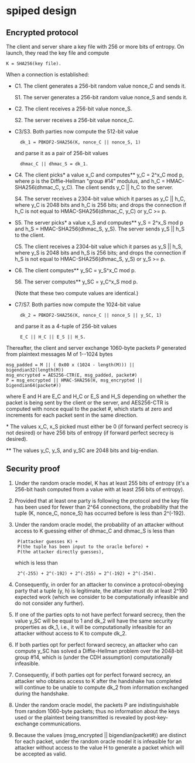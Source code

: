 spiped design
=============

Encrypted protocol
------------------

The client and server share a key file with 256 or more bits of entropy.  On
launch, they read the key file and compute

    K = SHA256(key file).

When a connection is established:

- C1. The client generates a 256-bit random value nonce_C and sends it.

  S1. The server generates a 256-bit random value nonce_S and sends it.

- C2. The client receives a 256-bit value nonce_S.

  S2. The server receives a 256-bit value nonce_C.

- C3/S3. Both parties now compute the 512-bit value

        dk_1 = PBKDF2-SHA256(K, nonce_C || nonce_S, 1)

    and parse it as a pair of 256-bit values

        dhmac_C || dhmac_S = dk_1.

- C4. The client picks* a value x_C and computes** y_C = 2^x_C mod p, where p
    is the Diffie-Hellman "group #14" modulus, and h_C = HMAC-SHA256(dhmac_C,
    y_C).  The client sends y_C || h_C to the server.

    S4. The server receives a 2304-bit value which it parses as y_C || h_C,
    where y_C is 2048 bits and h_C is 256 bits; and drops the connection if
    h_C is not equal to HMAC-SHA256(dhmac_C, y_C) or y_C >= p.

- S5. The server picks\* a value x_S and computes\*\* y_S = 2^x_S mod p and
    h_S = HMAC-SHA256(dhmac_S, y_S).  The server sends y_S || h_S to the
    client.

    C5. The client receives a 2304-bit value which it parses as y_S || h_S,
    where y_S is 2048 bits and h_S is 256 bits; and drops the connection if
    h_S is not equal to HMAC-SHA256(dhmac_S, y_S) or y_S >= p.

- C6. The client computes\*\* y_SC = y_S^x_C mod p.

    S6. The server computes\*\* y_SC = y_C^x_S mod p.

    (Note that these two compute values are identical.)

- C7/S7. Both parties now compute the 1024-bit value

        dk_2 = PBKDF2-SHA256(K, nonce_C || nonce_S || y_SC, 1)

    and parse it as a 4-tuple of 256-bit values

        E_C || H_C || E_S || H_S.

Thereafter, the client and server exchange 1060-byte packets P generated from
plaintext messages M of 1--1024 bytes

    msg_padded = M || ( 0x00 x (1024 - length(M))) || bigendian32(length(M))
    msg_encrypted = AES256-CTR(E, msg_padded, packet#)
    P = msg_encrypted || HMAC-SHA256(H, msg_encrypted || bigendian64(packet#))

where E and H are E_C and H_C or E_S and H_S depending on whether the packet
is being sent by the client or the server, and AES256-CTR is computed with
nonce equal to the packet #, which starts at zero and increments for each
packet sent in the same direction.

\* The values x_C, x_S picked must either be 0 (if forward perfect secrecy is
not desired) or have 256 bits of entropy (if forward perfect secrecy is
desired).

\*\* The values y_C, y_S, and y_SC are 2048 bits and big-endian.


Security proof
--------------

1. Under the random oracle model, K has at least 255 bits of entropy (it's a
    256-bit hash computed from a value with at least 256 bits of entropy).

2. Provided that at least one party is following the protocol and the key file
    has been used for fewer than 2^64 connections, the probability that the
    tuple (K, nonce_C, nonce_S) has occurred before is less than 2^(-192).

3. Under the random oracle model, the probability of an attacker without
    access to K guessing either of dhmac_C and dhmac_S is less than

        P(attacker guesses K) +
        P(the tuple has been input to the oracle before) +
        P(the attacker directly guesses),

    which is less than

        2^(-255) + 2^(-192) + 2^(-255) = 2^(-192) + 2^(-254).

4. Consequently, in order for an attacker to convince a protocol-obeying party
    that a tuple (y, h) is legitimate, the attacker must do at least 2^190
    expected work (which we consider to be computationally infeasible and do
    not consider any further).

5. If one of the parties opts to not have perfect forward secrecy, then the
    value y_SC will be equal to 1 and dk_2 will have the same security
    properties as dk_1, i.e., it will be computationally infeasible for an
    attacker without access to K to compute dk_2.

6. If both parties opt for perfect forward secrecy, an attacker who can
    compute y_SC has solved a Diffie-Hellman problem over the 2048-bit
    group #14, which is (under the CDH assumption) computationally infeasible.

7. Consequently, if both parties opt for perfect forward secrecy, an attacker
    who obtains access to K after the handshake has completed will continue to
    be unable to compute dk_2 from information exchanged during the handshake.

8. Under the random oracle model, the packets P are indistinguishable from
    random 1060-byte packets; thus no information about the keys used or the
    plaintext being transmitted is revealed by post-key-exchange
    communications.

9. Because the values (msg_encrypted || bigendian(packet#)) are distinct for
    each packet, under the random oracle model it is infeasible for an
    attacker without access to the value H to generate a packet which will be
    accepted as valid.
